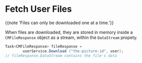 # Fetch User Files

{{note 'Files can only be downloaded one at a time.'}}

When files are downloaded, they are stored in memory inside a `CMFileResponse` object as a stream, within the `DataStream` propety.

```csharp
Task<CMFileResponse> fileResponse = 
   		userService.Download ("the-picture-id", user);
// fileResponse.DataStream contains the file's data
```

